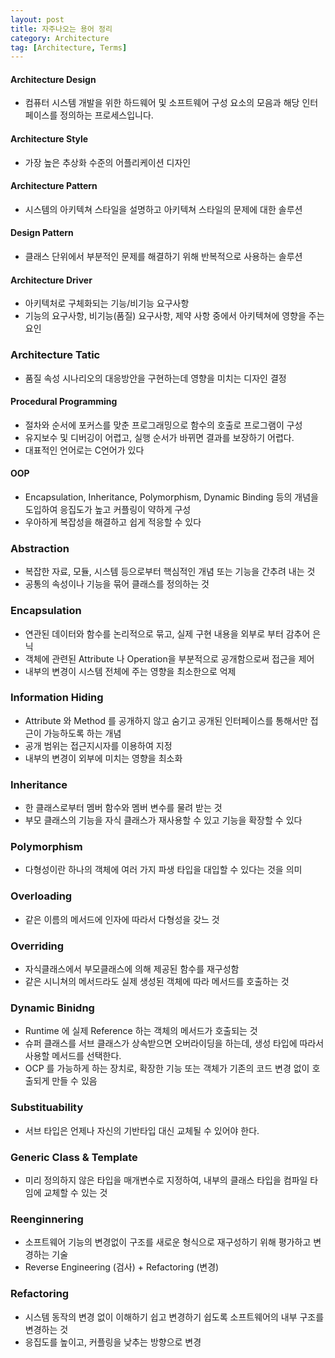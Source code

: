 ```yaml
---
layout: post
title: 자주나오는 용어 정리
category: Architecture
tag: [Architecture, Terms]
---
```


#### Architecture Design
  - 컴퓨터 시스템 개발을 위한 하드웨어 및 소프트웨어 구성 요소의 모음과 해당 인터페이스를 정의하는 프로세스입니다.

#### Architecture Style
  - 가장 높은 추상화 수준의 어플리케이션 디자인

#### Architecture Pattern
  - 시스템의 아키텍쳐 스타일을 설명하고 아키텍쳐 스타일의 문제에 대한 솔루션

#### Design Pattern
  - 클래스 단위에서 부분적인 문제를 해결하기 위해 반복적으로 사용하는 솔루션

#### Architecture Driver
  - 아키텍처로 구체화되는 기능/비기능 요구사항
  - 기능의 요구사항, 비기능(품질) 요구사항, 제약 사항 중에서 아키텍쳐에 영향을 주는 요인

### Architecture Tatic
  - 품질 속성 시나리오의 대응방안을 구현하는데 영향을 미치는 디자인 결정

#### Procedural Programming
  - 절차와 순서에 포커스를 맞춘 프로그래밍으로 함수의 호출로 프로그램이 구성
  - 유지보수 및 디버깅이 어렵고, 실행 순서가 바뀌면 결과를 보장하기 어렵다.
  - 대표적인 언어로는 C언어가 있다

#### OOP
  - Encapsulation, Inheritance, Polymorphism, Dynamic Binding 등의 개념을 도입하여 응집도가 높고 커플링이 약하게 구성
  - 우아하게 복잡성을 해결하고 쉽게 적응할 수 있다

### Abstraction
  - 복잡한 자료, 모듈, 시스템 등으로부터 핵심적인 개념 또는 기능을 간추려 내는 것
  - 공통의 속성이나 기능을 묶어 클래스를 정의하는 것

### Encapsulation
  - 연관된 데이터와 함수를 논리적으로 묶고, 실제 구현 내용을 외부로 부터 감추어 은닉
  - 객체에 관련된 Attribute 나 Operation을 부분적으로 공개함으로써 접근을 제어
  - 내부의 변경이 시스템 전체에 주는 영향을 최소한으로 억제

### Information Hiding
  - Attribute 와 Method 를 공개하지 않고 숨기고 공개된 인터페이스를 통해서만 접근이 가능하도록 하는 개념
  - 공개 범위는 접근지시자를 이용하여 지정
  - 내부의 변경이 외부에 미치는 영향을 최소화

### Inheritance
  - 한 클래스로부터 멤버 함수와 멤버 변수를 물려 받는 것
  - 부모 클래스의 기능을 자식 클래스가 재사용할 수 있고 기능을 확장할 수 있다

### Polymorphism
  - 다형성이란 하나의 객체에 여러 가지 파생 타입을 대입할 수 있다는 것을 의미

### Overloading
  - 같은 이름의 메서드에 인자에 따라서 다형성을 갖느 것

### Overriding
  - 자식클래스에서 부모클래스에 의해 제공된 함수를 재구성함
  - 같은 시니쳐의 메서드라도 실제 생성된 객체에 따라 메서드를 호출하는 것

### Dynamic Binidng
  - Runtime 에 실제 Reference 하는 객체의 메서드가 호출되는 것
  - 슈퍼 클래스를 서브 클래스가 상속받으면 오버라이딩을 하는데, 생성 타입에 따라서 사용할 메서드를 선택한다.
  - OCP 를 가능하게 하는 장치로, 확장한 기능 또는 객체가 기존의 코드 변경 없이 호출되게 만들 수 있음

### Substituability
  - 서브 타입은 언제나 자신의 기반타입 대신 교체될 수 있어야 한다.

### Generic Class & Template
  - 미리 정의하지 않은 타입을 매개변수로 지정하여, 내부의 클래스 타입을 컴파일 타임에 교체할 수 있는 것

### Reenginnering
  - 소프트웨어 기능의 변경없이 구조를 새로운 형식으로 재구성하기 위해 평가하고 변경하는 기술
  - Reverse Engineering (검사) + Refactoring (변경)

### Refactoring
  - 시스템 동작의 변경 없이 이해하기 쉽고 변경하기 쉽도록 소프트웨어의 내부 구조를 변경하는 것
  - 응집도를 높이고, 커플링을 낮추는 방향으로 변경
